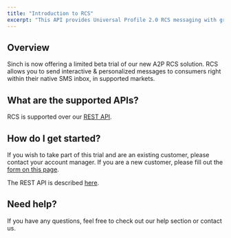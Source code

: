 ```yaml
---
title: "Introduction to RCS"
excerpt: "This API provides Universal Profile 2.0 RCS messaging with granular controls to allow fallback to SMS when a handset is not RCS enabled. Find out more today."
---
```

## Overview

Sinch is now offering a limited beta trial of our new A2P RCS solution. RCS allows you to send interactive & personalized messages to consumers right within their native SMS inbox, in supported markets.

## What are the supported APIs?

RCS is supported over our [REST API](doc:rcs-http-rest).

## How do I get started?

If you wish to take part of this trial and are an existing customer, please contact your account manager. If you are a new customer, please fill out the [form on this page](https://www.sinch.com/products/messaging/rcs/).

The REST API is described [here](doc:rcs-http-rest).

## Need help?

If you have any questions, feel free to check out our help section or
contact us.